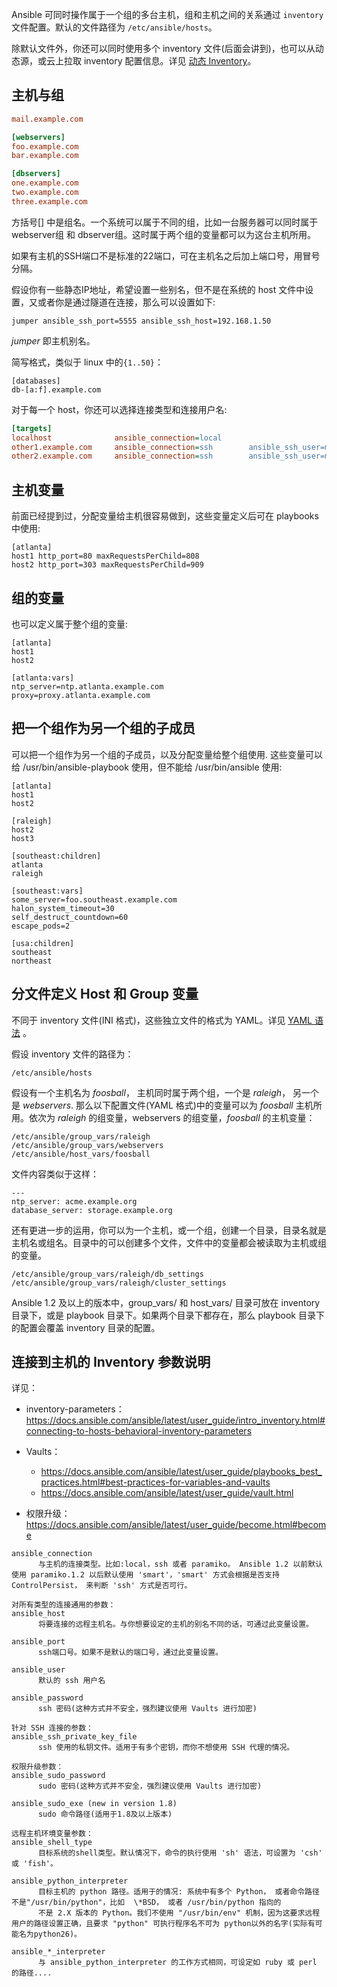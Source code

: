 Ansible 可同时操作属于一个组的多台主机，组和主机之间的关系通过 `inventory`文件配置。默认的文件路径为 `/etc/ansible/hosts`。

除默认文件外，你还可以同时使用多个 inventory 文件(后面会讲到)，也可以从动态源，或云上拉取 inventory 配置信息。详见 [动态 Inventory](http://www.ansible.com.cn/docs/intro_dynamic_inventory.html)。

## 主机与组

```ini
mail.example.com

[webservers]
foo.example.com
bar.example.com

[dbservers]
one.example.com
two.example.com
three.example.com
```

方括号[] 中是组名。一个系统可以属于不同的组，比如一台服务器可以同时属于 webserver组 和 dbserver组。这时属于两个组的变量都可以为这台主机所用。

如果有主机的SSH端口不是标准的22端口，可在主机名之后加上端口号，用冒号分隔。

假设你有一些静态IP地址，希望设置一些别名，但不是在系统的 host 文件中设置，又或者你是通过隧道在连接，那么可以设置如下:

```
jumper ansible_ssh_port=5555 ansible_ssh_host=192.168.1.50
```

*jumper* 即主机别名。

简写格式，类似于 linux 中的`{1..50}`：

```
[databases]
db-[a:f].example.com
```

对于每一个 host，你还可以选择连接类型和连接用户名:

```ini
[targets]
localhost              ansible_connection=local
other1.example.com     ansible_connection=ssh        ansible_ssh_user=mpdehaan
other2.example.com     ansible_connection=ssh        ansible_ssh_user=mdehaan
```

## 主机变量

前面已经提到过，分配变量给主机很容易做到，这些变量定义后可在 playbooks 中使用:

```
[atlanta]
host1 http_port=80 maxRequestsPerChild=808
host2 http_port=303 maxRequestsPerChild=909
```

## 组的变量

也可以定义属于整个组的变量:

```
[atlanta]
host1
host2

[atlanta:vars]
ntp_server=ntp.atlanta.example.com
proxy=proxy.atlanta.example.com
```

## 把一个组作为另一个组的子成员

可以把一个组作为另一个组的子成员，以及分配变量给整个组使用.
这些变量可以给 /usr/bin/ansible-playbook 使用，但不能给 /usr/bin/ansible 使用:

```
[atlanta]
host1
host2

[raleigh]
host2
host3

[southeast:children]
atlanta
raleigh

[southeast:vars]
some_server=foo.southeast.example.com
halon_system_timeout=30
self_destruct_countdown=60
escape_pods=2

[usa:children]
southeast
northeast
```

## 分文件定义 Host 和 Group 变量

不同于 inventory 文件(INI 格式)，这些独立文件的格式为 YAML。详见 [YAML 语法](http://www.ansible.com.cn/docs/YAMLSyntax.html) 。

假设 inventory 文件的路径为：

```
/etc/ansible/hosts
```

假设有一个主机名为 *foosball*， 主机同时属于两个组，一个是 *raleigh*， 另一个是 *webservers*. 那么以下配置文件(YAML 格式)中的变量可以为 *foosball* 主机所用。依次为 *raleigh* 的组变量，webservers 的组变量，*foosball* 的主机变量：

```
/etc/ansible/group_vars/raleigh
/etc/ansible/group_vars/webservers
/etc/ansible/host_vars/foosball
```

文件内容类似于这样：

```
---
ntp_server: acme.example.org
database_server: storage.example.org
```

还有更进一步的运用，你可以为一个主机，或一个组，创建一个目录，目录名就是主机名或组名。目录中的可以创建多个文件，文件中的变量都会被读取为主机或组的变量。

```
/etc/ansible/group_vars/raleigh/db_settings
/etc/ansible/group_vars/raleigh/cluster_settings
```

Ansible 1.2 及以上的版本中，group_vars/ 和 host_vars/ 目录可放在 inventory 目录下，或是 playbook 目录下。如果两个目录下都存在，那么 playbook 目录下的配置会覆盖 inventory 目录的配置。

## 连接到主机的 Inventory 参数说明

详见：

- inventory-parameters：https://docs.ansible.com/ansible/latest/user_guide/intro_inventory.html#connecting-to-hosts-behavioral-inventory-parameters

- Vaults：
    - https://docs.ansible.com/ansible/latest/user_guide/playbooks_best_practices.html#best-practices-for-variables-and-vaults
    - https://docs.ansible.com/ansible/latest/user_guide/vault.html
- 权限升级：https://docs.ansible.com/ansible/latest/user_guide/become.html#become

```
ansible_connection
      与主机的连接类型。比如:local，ssh 或者 paramiko。 Ansible 1.2 以前默认使用 paramiko.1.2 以后默认使用 'smart'，'smart' 方式会根据是否支持 ControlPersist， 来判断 'ssh' 方式是否可行。

对所有类型的连接通用的参数：
ansible_host
      将要连接的远程主机名。与你想要设定的主机的别名不同的话，可通过此变量设置。

ansible_port
      ssh端口号。如果不是默认的端口号，通过此变量设置。

ansible_user
      默认的 ssh 用户名

ansible_password
      ssh 密码(这种方式并不安全，强烈建议使用 Vaults 进行加密)

针对 SSH 连接的参数：
ansible_ssh_private_key_file
      ssh 使用的私钥文件。适用于有多个密钥，而你不想使用 SSH 代理的情况。

权限升级参数：
ansible_sudo_password
      sudo 密码(这种方式并不安全，强烈建议使用 Vaults 进行加密)

ansible_sudo_exe (new in version 1.8)
      sudo 命令路径(适用于1.8及以上版本)

远程主机环境变量参数：
ansible_shell_type
      目标系统的shell类型。默认情况下，命令的执行使用 'sh' 语法，可设置为 'csh' 或 'fish'。

ansible_python_interpreter
      目标主机的 python 路径。适用于的情况: 系统中有多个 Python， 或者命令路径不是"/usr/bin/python"，比如  \*BSD， 或者 /usr/bin/python 指向的
      不是 2.X 版本的 Python。我们不使用 "/usr/bin/env" 机制，因为这要求远程用户的路径设置正确，且要求 "python" 可执行程序名不可为 python以外的名字(实际有可能名为python26)。

ansible_*_interpreter
      与 ansible_python_interpreter 的工作方式相同，可设定如 ruby 或 perl 的路径....
```

